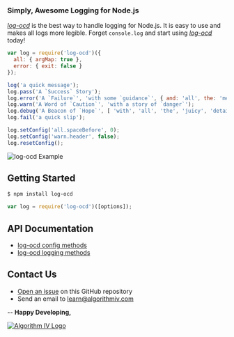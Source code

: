 ### Simply, Awesome Logging for Node.js
[_log-ocd_](https://github.com/imaginate/log-ocd) is the best way to handle logging for Node.js. It is easy to use and makes all logs more legible. Forget ``` console.log ``` and start using [_log-ocd_](https://github.com/imaginate/log-ocd) today!

```javascript
var log = require('log-ocd')({
  all: { argMap: true },
  error: { exit: false }
});

log('a quick message');
log.pass('A `Success` Story');
log.error('A `Failure`', 'with some `guidance`', { and: 'all', the: 'meaty', states: 'shown' });
log.warn('A Word of `Caution`', 'with a story of `danger`');
log.debug('A Beacon of `Hope`', [ 'with', 'all', 'the', 'juicy', 'details' ], /you want to know/g);
log.fail('a quick slip');

log.setConfig('all.spaceBefore', 0);
log.setConfig('warn.header', false);
log.resetConfig();
```
<img src="http://www.algorithmiv.com/images/log-ocd-example.png" alt="log-ocd Example" />


## Getting Started
```bash
$ npm install log-ocd
```
```javascript
var log = require('log-ocd')([options]);
```


## API Documentation
- [log-ocd config methods](https://github.com/imaginate/log-ocd/blob/master/docs/config-methods.md)
- [log-ocd logging methods](https://github.com/imaginate/log-ocd/blob/master/docs/logging-methods.md)


## Contact Us
- [Open an issue](https://github.com/imaginate/log-ocd/issues) on this GitHub repository
- Send an email to [learn@algorithmiv.com](mailto:learn@algorithmiv.com)


--
**Happy Developing,**

<a href="http://www.algorithmiv.com/log-ocd"><img src="http://www.algorithmiv.com/images/aIV-logo.png" alt="Algorithm IV Logo" /></a>
